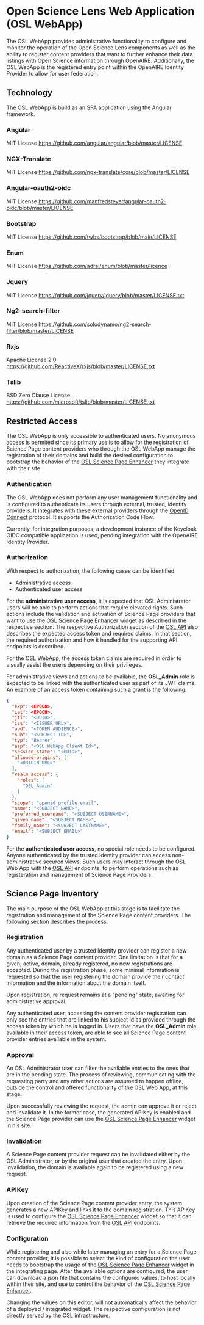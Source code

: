 # Open Science Lens Web Application (OSL WebApp)

The OSL WebApp provides administrative functionality to configure and monitor the operation of the Open Science Lens components as well as the ability to register content providers that want to further enhance their data listings with Open Science information through OpenAIRE. Additionally, the OSL WebApp is the registered entry point within the OpenAIRE Identity Provider to allow for user federation.

## Technology

The OSL WebApp is build as an SPA application using the Angular framework.

### Angular
MIT License
https://github.com/angular/angular/blob/master/LICENSE

### NGX-Translate
MIT License
https://github.com/ngx-translate/core/blob/master/LICENSE

### Angular-oauth2-oidc
MIT License
https://github.com/manfredsteyer/angular-oauth2-oidc/blob/master/LICENSE

### Bootstrap
MIT License
https://github.com/twbs/bootstrap/blob/main/LICENSE

### Enum
MIT License
https://github.com/adrai/enum/blob/master/licence

### Jquery
MIT License
https://github.com/jquery/jquery/blob/master/LICENSE.txt

### Ng2-search-filter
MIT License
https://github.com/solodynamo/ng2-search-filter/blob/master/LICENSE

### Rxjs
Apache License 2.0
https://github.com/ReactiveX/rxjs/blob/master/LICENSE.txt

### Tslib
BSD Zero Clause License
https://github.com/microsoft/tslib/blob/master/LICENSE.txt

## Restricted Access

The OSL WebApp is only accessible to authenticated users. No anonymous access is permited since its primary use is to allow for the registration of Science Page content providers who through the OSL WebApp manage the registration of their domains and build the desired configuration to bootstrap the behavior of the [OSL Science Page Enhancer](./osl-enhancer.md  "OSL Science Page Enhancer") they integrate with their site.

### Authentication

The OSL WebApp does not perform any user management functionality and is configured to authenticate its users through external, trusted, identity providers. It integrates with these external providers through the [OpenID Connect](https://openid.net/connect/ "OpenID Connect") protocol. It supports the Authorization Code Flow.

Currently, for integration purposes, a development instance of the Keycloak OIDC compatible application is used, pending integration with the OpenAIRE Identity Provider.

### Authorization

With respect to authorization, the following cases can be identified:
* Administrative access
* Authenticated user access

For the **administrative user access**, it is expected that OSL Administrator users will be able to perform actions that require elevated rights. Such actions include the validation and activation of Science Page providers that want to use the [OSL Science Page Enhancer](./osl-enhancer.md  "OSL Science Page Enhancer") widget as described in the respective section. The respective Authorization section of the [OSL API](./docs/osl-api.md "OSL API") also describes the expected access token and required claims. In that section, the required authorization and how it handled for the supporting API endpoints is described.

For the OSL WebApp, the access token claims are required in order to visually assist the users depending on their privileges.

For administrative views and actions to be available, the **OSL_Admin** role is expected to be linked with the authenticated user as part of its JWT claims. An example of an access token containing such a grant is the following:

```json
{
  "exp": <EPOCH>,
  "iat": <EPOCH>,
  "jti": "<UUID>",
  "iss": "<ISSUER URL>",
  "aud": "<TOKEN AUDIENCE>",
  "sub": "<SUBJECT ID>",
  "typ": "Bearer",
  "azp": "<OSL WebApp Client Id>",
  "session_state": "<UUID>",
  "allowed-origins": [
    "<ORIGIN URL>"
  ],
  "realm_access": {
    "roles": [
      "OSL_Admin"
    ]
  },
  "scope": "openid profile email",
  "name": "<SUBJECT NAME>",
  "preferred_username": "<SUBJECT USERNAME>",
  "given_name": "<SUBJECT NAME>",
  "family_name": "<SUBJECT LASTNAME>",
  "email": "<SUBJECT EMAIL>"
}
```

For the **authenticated user access**, no special role needs to be configured. Anyone authenticated by the trusted identity provider can access non-administrative secured views. Such users may interact through the OSL Web App with the [OSL API](./osl-api.md  "OSL API") endpoints, to perform operations such as registeration and management of Science Page Providers.

## Science Page Inventory

The main purpose of the OSL WebApp at this stage is to facilitate the registration and management of the Science Page content providers. The following section describes the process.

### Registration

Any authenticated user by a trusted identity provider can register a new domain as a Science Page content provider. One limitation is that for a given, active, domain, already registered, no new registrations are accepted. During the registration phase, some minimal information is requested so that the user registering the domain provide their contact information and the information about the domain itself.

Upon registration, re request remains at a "pending" state, awaiting for administrative approval.

Any authenticated user, accessing the content provider registration can only see the entries that are linked to his subject id as provided through the access token by which he is logged in. Users that have the **OSL_Admin** role available in their access token, are able to see all Science Page content provider entries available in the system.

### Approval

An OSL Administrator user can filter the available entries to the ones that are in the pending state. The process of reviewing, communicating with the requesting party and any other actions are assumed to happen offline, outside the control and offered functionality of the OSL Web App, at this stage.

Upon successfully reviewing the request, the admin can approve it or reject and invalidate it. In the former case, the generated APIKey is enabled and the Science Page provider can use the [OSL Science Page Enhancer](./osl-enhancer.md  "OSL Science Page Enhancer") widget in his site. 

### Invalidation

A Science Page content provider request can be invalidated either by the OSL Administrator, or by the original user that created the entry. Upon invalidation, the domain is available again to be registered using a new request.

### APIKey

Upon creation of the Science Page content provider entry, the system generates a new APIKey and links it to the domain registration. This APIKey is used to configure the [OSL Science Page Enhancer](./osl-enhancer.md  "OSL Science Page Enhancer") widget so that it can retrieve the required information from the [OSL API](./osl-api.md  "OSL API") endpoints.

### Configuration

While registering and also while later managing an entry for a Science Page content provider, it is possible to select the kind of configuration the user needs to bootstrap the usage of the [OSL Science Page Enhancer](./osl-enhancer.md  "OSL Science Page Enhancer") widget in the integrating page. After the available options are configured, the user can download a json file that contains the configured values, to host locally within their site, and use to control the behavior of the [OSL Science Page Enhancer](./osl-enhancer.md  "OSL Science Page Enhancer"). 

Changing the values on this editor, will not automatically affect the behavior of a deployed / integrated widget. The respective configuration is not directly served by the OSL infrastructure.